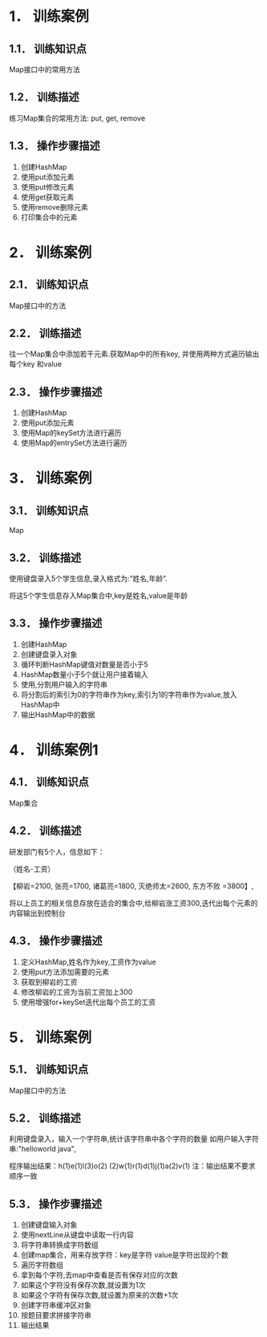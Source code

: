# 1． 训练案例

## 1.1． 训练知识点 

Map接口中的常用方法    

## 1.2． 训练描述 

练习Map集合的常用方法: put, get, remove    

##  1.3． 操作步骤描述 

1. 创建HashMap
2. 使用put添加元素
3. 使用put修改元素 
4. 使用get获取元素
5. 使用remove删除元素
6. 打印集合中的元素    



#  2． 训练案例

##  2.1． 训练知识点

Map接口中的方法    

## 2.2． 训练描述

往一个Map集合中添加若干元素.获取Map中的所有key, 并使用两种方式遍历输出每个key 和value

## 2.3． 操作步骤描述 

1. 创建HashMap 
2. 使用put添加元素 
3. 使用Map的keySet方法进行遍历
4. 使用Map的entrySet方法进行遍历



# 3． 训练案例

## 3.1． 训练知识点

Map

## 3.2． 训练描述 

使用键盘录入5个学生信息,录入格式为:”姓名,年龄”.

将这5个学生信息存入Map集合中,key是姓名,value是年龄    

## 3.3． 操作步骤描述

1. 创建HashMap 
2. 创建键盘录入对象 
3. 循环判断HashMap键值对数量是否小于5 
4. HashMap数量小于5个就让用户接着输入
5. 使用,分割用户输入的字符串
6. 将分割后的索引为0的字符串作为key,索引为1的字符串作为value,放入HashMap中 
7. 输出HashMap中的数据    



# 4． 训练案例1

## 4.1． 训练知识点

Map集合

## 4.2． 训练描述 

研发部门有5个人，信息如下：

（姓名-工资）

【柳岩=2100, 张亮=1700, 诸葛亮=1800, 灭绝师太=2600, 东方不败 =3800】,

将以上员工的相关信息存放在适合的集合中,给柳岩涨工资300,迭代出每个元素的内容输出到控制台    

## 4.3． 操作步骤描述

1. 定义HashMap,姓名作为key,工资作为value
2. 使用put方法添加需要的元素
3. 获取到柳岩的工资
4. 修改柳岩的工资为当前工资加上300 
5. 使用增强for+keySet迭代出每个员工的工资    

# 5． 训练案例

## 5.1． 训练知识点

Map接口中的方法    

## 5.2． 训练描述

利用键盘录入，输入一个字符串,统计该字符串中各个字符的数量 如用户输入字符串:"helloworld java",

程序输出结果：h(1)e(1)l(3)o(2) (2)w(1)r(1)d(1)j(1)a(2)v(1) 注：输出结果不要求顺序一致    

## 5.3． 操作步骤描述

1. 创建键盘输入对象 
2. 使用nextLine从键盘中读取一行内容 
3. 将字符串转换成字符数组 
4. 创建map集合，用来存放字符：key是字符 value是字符出现的个数
5. 遍历字符数组
6. 拿到每个字符,去map中查看是否有保存对应的次数 
7. 如果这个字符没有保存次数,就设置为1次 
8. 如果这个字符有保存次数,就设置为原来的次数+1次 
9. 创建字符串缓冲区对象
10. 按题目要求拼接字符串 
11. 输出结果    







